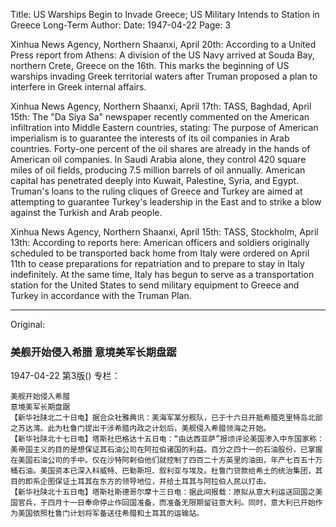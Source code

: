 Title: US Warships Begin to Invade Greece; US Military Intends to Station in Greece Long-Term
Author:
Date: 1947-04-22
Page: 3

Xinhua News Agency, Northern Shaanxi, April 20th: According to a United Press report from Athens: A division of the US Navy arrived at Souda Bay, northern Crete, Greece on the 16th. This marks the beginning of US warships invading Greek territorial waters after Truman proposed a plan to interfere in Greek internal affairs.

Xinhua News Agency, Northern Shaanxi, April 17th: TASS, Baghdad, April 15th: The "Da Siya Sa" newspaper recently commented on the American infiltration into Middle Eastern countries, stating: The purpose of American imperialism is to guarantee the interests of its oil companies in Arab countries. Forty-one percent of the oil shares are already in the hands of American oil companies. In Saudi Arabia alone, they control 420 square miles of oil fields, producing 7.5 million barrels of oil annually. American capital has penetrated deeply into Kuwait, Palestine, Syria, and Egypt. Truman's loans to the ruling cliques of Greece and Turkey are aimed at attempting to guarantee Turkey's leadership in the East and to strike a blow against the Turkish and Arab people.

Xinhua News Agency, Northern Shaanxi, April 15th: TASS, Stockholm, April 13th: According to reports here: American officers and soldiers originally scheduled to be transported back home from Italy were ordered on April 11th to cease preparations for repatriation and to prepare to stay in Italy indefinitely. At the same time, Italy has begun to serve as a transportation station for the United States to send military equipment to Greece and Turkey in accordance with the Truman Plan.



<hr /> 

Original: 


### 美舰开始侵入希腊  意境美军长期盘踞

1947-04-22
第3版()
专栏：

    美舰开始侵入希腊
    意境美军长期盘踞
    【新华社陕北二十日电】据合众社雅典讯：美海军某分舰队，已于十六日开抵希腊克里特岛北部之苏达湾。此为杜鲁门提出干涉希腊内政之计划后，美舰侵入希腊领海之开始。
    【新华社陕北十七日电】塔斯社巴格达十五日电：“由达西亚萨”报顷评论美国渗入中东国家称：美帝国主义的目的是想保证其石油公司在阿拉伯诸国的利益。百分之四十一的石油股份，已掌握在美国石油公司的手中。仅在沙特阿剌伯他们就控制了四百二十方英里的油田，年产七百五十万桶石油。美国资本已深入科威特、巴勒斯坦、叙利亚与埃及。杜鲁门贷款给希土的统治集团，其目的即系企图保证土耳其在东方的领导地位，并给土耳其与阿拉伯人民以打击。
    【新华社陕北十五日电】塔斯社斯德哥尔摩十三日电：据此间报载：原拟从意大利运送回国之美国官兵，于四月十一日奉命停止作回国准备，而准备无限期留驻意大利。同时，意大利已开始作为美国依照杜鲁门计划将军备送往希腊和土耳其的运输站。
